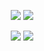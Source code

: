 <p align="center">
	<picture><img src="https://capsule-render.vercel.app/api?type=transparent&fontColor=0000&stroke=5cc9ff&fontSize=40&height=40&text=Welcome%20to"/></picture>
	<picture><img src="https://capsule-render.vercel.app/api?type=transparent&fontColor=5cc9ff&fontSize=60&height=60&text=kimzuni's%20GitHub"/></picture>
</p>

<p align="center">
	<picture><img src="https://github-readme-stats.vercel.app/api?username=kimzuni&show_icons=true&hide_border=true&bg_color=0000&title_color=5cc9ff&icon_color=5cc9ff&hide_rank=true&custom_title=GitHub%20Stats"/></picture>
	<picture><img src="https://github-readme-stats.vercel.app/api/top-langs/?username=kimzuni&layout=compact&langs_count=10&hide_border=true&bg_color=0000&title_color=5cc9ff&icon_color=5cc9ff"/></picture>
</p>

